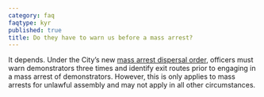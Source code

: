 ```yaml
---
category: faq
faqtype: kyr
published: true
title: Do they have to warn us before a mass arrest?
---
```

It depends. Under the City’s new [mass arrest dispersal order](http://www.acluohio.org/wp-content/uploads/2016/06/CDP-RevisedDispersalOrder-2015_0827.pdf), officers must warn demonstrators three times and identify exit routes prior to engaging in a mass arrest of demonstrators. However, this is only applies to mass arrests for unlawful assembly and may not apply in all other circumstances.
